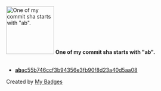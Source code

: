 <img src="https://my-badges.github.io/my-badges/ab-commit.png" alt="One of my commit sha starts with &quot;ab&quot;." title="One of my commit sha starts with &quot;ab&quot;." width="128">
<strong>One of my commit sha starts with &quot;ab&quot;.</strong>
<br><br>

- <a href="https://github.com/ponsfrilus/rapport-de-stage/commit/abac55b746ccf3b94356e3fb90f8d23a40d5aa08"><strong>ab</strong>ac55b746ccf3b94356e3fb90f8d23a40d5aa08</a>


Created by <a href="https://github.com/my-badges/my-badges">My Badges</a>